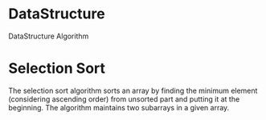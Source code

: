 # DataStructure
DataStructure Algorithm

Selection Sort
===============
The selection sort algorithm sorts an array by  finding the minimum element (considering ascending order) from unsorted part and putting it at the beginning. The algorithm maintains two subarrays in a given array.

